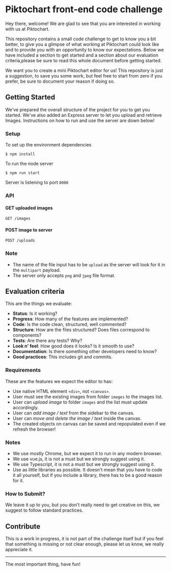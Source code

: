 # Piktochart front-end code challenge

Hey there, welcome! We are glad to see that you are interested in working with us at Piktochart.

This repository contains a small code challenge to get to know you a bit better, to give you a glimpse of what working at Piktochart could look like and to provide you with an opportunity to know our expectations. Below we have included a section to get started and a section about our evaluation criteria,please be sure to read this whole document before getting started.

We want you to create a mini Piktochart editor for us! This repository is just a suggestion, to save you some work, but feel free to start from zero if you prefer, be sure to document your reason if doing so.

## Getting Started

We've prepared the overall structure of the project for you to get you started. We've also added an Express server to let you upload and retrieve Images. Instructions on how to run and use the server are down below!

### Setup

To set up the environment dependencies

```
$ npm install
```

To run the node server

```
$ npm run start
```

Server is listening to port `8000`

### API

#### GET uploaded images

```
GET /images
```

#### POST image to server

```
POST /uploads
```

### Note

- The name of the file input has to be `upload` as the server will look for it in the `multipart` payload.
- The server only accepts `png` and `jpeg` file format.

## Evaluation criteria

This are the things we evaluate:

- **Status**: Is it working?
- **Progress**: How many of the features are implemented?
- **Code**: Is the code clean, structured, well commented?
- **Structure**: How are the files structured? Does files correspond to components?
- **Tests**: Are there any tests? Why?
- **Look n' feel**: How good does it looks? Is it smooth to use?
- **Documentation**: Is there something other developers need to know?
- **Good practices**: This includes git and commits.

### Requirements

These are the features we expect the editor to has:

- Use native HTML element `<div>`, not `<canvas>`.
- User must see the existing images from folder `images` to the images list.
- User can *upload image* to folder `images` and the list must update accordingly.
- User can *add image / text* from the sidebar to the canvas.
- User can *move and delete the image / text* inside the canvas.
- The created objects on canvas can be saved and repopulated even if we refresh the browser!

### Notes

- We use mostly Chrome, but we expect it to run in any modern browser.
- We use vue.js, it is not a must but we strongly suggest using it.
- We use Typescript, it is not a must but we strongly suggest using it.
- Use as little libraries as possible. It doesn't mean that you have to code it all yourself, but if you include a library, there has to be a good reason for it.

### How to Submit?

We leave it up to you, but you don't really need to get creative on this, we suggest to follow standard practices.

## Contribute

This is a work in progress, it is not part of the challenge itself but if you feel that something is missing or not clear enough, please let us know, we really appreciate it.

-----

The most important thing, have fun!
